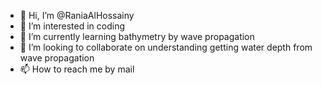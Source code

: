- 👋 Hi, I’m @RaniaAlHossainy
- 👀 I’m interested in coding
- 🌱 I’m currently learning bathymetry by wave propagation
- 💞️ I’m looking to collaborate on understanding getting water depth from wave propagation
- 📫 How to reach me by mail


<!---
RaniaAlHossainy/RaniaAlHossainy is a ✨ special ✨ repository because its `README.md` (this file) appears on your GitHub profile.
You can click the Preview link to take a look at your changes.
--->

